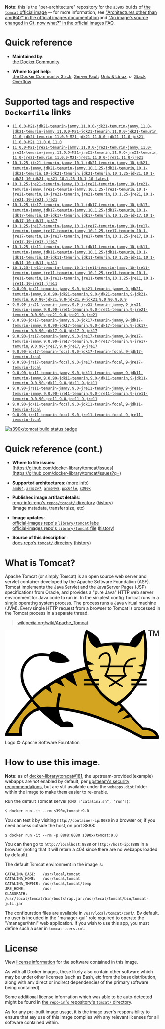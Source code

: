 <!--

********************************************************************************

WARNING:

    DO NOT EDIT "tomcat/README.md"

    IT IS AUTO-GENERATED

    (from the other files in "tomcat/" combined with a set of templates)

********************************************************************************

-->

**Note:** this is the "per-architecture" repository for the `s390x` builds of [the `tomcat` official image](https://hub.docker.com/_/tomcat) -- for more information, see ["Architectures other than amd64?" in the official images documentation](https://github.com/docker-library/official-images#architectures-other-than-amd64) and ["An image's source changed in Git, now what?" in the official images FAQ](https://github.com/docker-library/faq#an-images-source-changed-in-git-now-what).

# Quick reference

-	**Maintained by**:  
	[the Docker Community](https://github.com/docker-library/tomcat)

-	**Where to get help**:  
	[the Docker Community Slack](https://dockr.ly/comm-slack), [Server Fault](https://serverfault.com/help/on-topic), [Unix & Linux](https://unix.stackexchange.com/help/on-topic), or [Stack Overflow](https://stackoverflow.com/help/on-topic)

# Supported tags and respective `Dockerfile` links

-	[`11.0.0-M21-jdk21-temurin-jammy`, `11.0.0-jdk21-temurin-jammy`, `11.0-jdk21-temurin-jammy`, `11.0.0-M21-jdk21-temurin`, `11.0.0-jdk21-temurin`, `11.0-jdk21-temurin`, `11.0.0-M21-jdk21`, `11.0.0-jdk21`, `11.0-jdk21`, `11.0.0-M21`, `11.0.0`, `11.0`](https://github.com/docker-library/tomcat/blob/8e7b733a76bf1e79c0a58d2a64ed7e29f5caf17e/11.0/jdk21/temurin-jammy/Dockerfile)
-	[`11.0.0-M21-jre21-temurin-jammy`, `11.0.0-jre21-temurin-jammy`, `11.0-jre21-temurin-jammy`, `11.0.0-M21-jre21-temurin`, `11.0.0-jre21-temurin`, `11.0-jre21-temurin`, `11.0.0-M21-jre21`, `11.0.0-jre21`, `11.0-jre21`](https://github.com/docker-library/tomcat/blob/8e7b733a76bf1e79c0a58d2a64ed7e29f5caf17e/11.0/jre21/temurin-jammy/Dockerfile)
-	[`10.1.25-jdk21-temurin-jammy`, `10.1-jdk21-temurin-jammy`, `10-jdk21-temurin-jammy`, `jdk21-temurin-jammy`, `10.1.25-jdk21-temurin`, `10.1-jdk21-temurin`, `10-jdk21-temurin`, `jdk21-temurin`, `10.1.25-jdk21`, `10.1-jdk21`, `10-jdk21`, `jdk21`, `10.1.25`, `10.1`, `10`, `latest`](https://github.com/docker-library/tomcat/blob/3f32851578fdc88622b6dd24c83fef4195249c2d/10.1/jdk21/temurin-jammy/Dockerfile)
-	[`10.1.25-jre21-temurin-jammy`, `10.1-jre21-temurin-jammy`, `10-jre21-temurin-jammy`, `jre21-temurin-jammy`, `10.1.25-jre21-temurin`, `10.1-jre21-temurin`, `10-jre21-temurin`, `jre21-temurin`, `10.1.25-jre21`, `10.1-jre21`, `10-jre21`, `jre21`](https://github.com/docker-library/tomcat/blob/3f32851578fdc88622b6dd24c83fef4195249c2d/10.1/jre21/temurin-jammy/Dockerfile)
-	[`10.1.25-jdk17-temurin-jammy`, `10.1-jdk17-temurin-jammy`, `10-jdk17-temurin-jammy`, `jdk17-temurin-jammy`, `10.1.25-jdk17-temurin`, `10.1-jdk17-temurin`, `10-jdk17-temurin`, `jdk17-temurin`, `10.1.25-jdk17`, `10.1-jdk17`, `10-jdk17`, `jdk17`](https://github.com/docker-library/tomcat/blob/3f32851578fdc88622b6dd24c83fef4195249c2d/10.1/jdk17/temurin-jammy/Dockerfile)
-	[`10.1.25-jre17-temurin-jammy`, `10.1-jre17-temurin-jammy`, `10-jre17-temurin-jammy`, `jre17-temurin-jammy`, `10.1.25-jre17-temurin`, `10.1-jre17-temurin`, `10-jre17-temurin`, `jre17-temurin`, `10.1.25-jre17`, `10.1-jre17`, `10-jre17`, `jre17`](https://github.com/docker-library/tomcat/blob/3f32851578fdc88622b6dd24c83fef4195249c2d/10.1/jre17/temurin-jammy/Dockerfile)
-	[`10.1.25-jdk11-temurin-jammy`, `10.1-jdk11-temurin-jammy`, `10-jdk11-temurin-jammy`, `jdk11-temurin-jammy`, `10.1.25-jdk11-temurin`, `10.1-jdk11-temurin`, `10-jdk11-temurin`, `jdk11-temurin`, `10.1.25-jdk11`, `10.1-jdk11`, `10-jdk11`, `jdk11`](https://github.com/docker-library/tomcat/blob/3f32851578fdc88622b6dd24c83fef4195249c2d/10.1/jdk11/temurin-jammy/Dockerfile)
-	[`10.1.25-jre11-temurin-jammy`, `10.1-jre11-temurin-jammy`, `10-jre11-temurin-jammy`, `jre11-temurin-jammy`, `10.1.25-jre11-temurin`, `10.1-jre11-temurin`, `10-jre11-temurin`, `jre11-temurin`, `10.1.25-jre11`, `10.1-jre11`, `10-jre11`, `jre11`](https://github.com/docker-library/tomcat/blob/3f32851578fdc88622b6dd24c83fef4195249c2d/10.1/jre11/temurin-jammy/Dockerfile)
-	[`9.0.90-jdk21-temurin-jammy`, `9.0-jdk21-temurin-jammy`, `9-jdk21-temurin-jammy`, `9.0.90-jdk21-temurin`, `9.0-jdk21-temurin`, `9-jdk21-temurin`, `9.0.90-jdk21`, `9.0-jdk21`, `9-jdk21`, `9.0.90`, `9.0`, `9`](https://github.com/docker-library/tomcat/blob/139ed29a3847ee69219a980b34cfa31991713d38/9.0/jdk21/temurin-jammy/Dockerfile)
-	[`9.0.90-jre21-temurin-jammy`, `9.0-jre21-temurin-jammy`, `9-jre21-temurin-jammy`, `9.0.90-jre21-temurin`, `9.0-jre21-temurin`, `9-jre21-temurin`, `9.0.90-jre21`, `9.0-jre21`, `9-jre21`](https://github.com/docker-library/tomcat/blob/139ed29a3847ee69219a980b34cfa31991713d38/9.0/jre21/temurin-jammy/Dockerfile)
-	[`9.0.90-jdk17-temurin-jammy`, `9.0-jdk17-temurin-jammy`, `9-jdk17-temurin-jammy`, `9.0.90-jdk17-temurin`, `9.0-jdk17-temurin`, `9-jdk17-temurin`, `9.0.90-jdk17`, `9.0-jdk17`, `9-jdk17`](https://github.com/docker-library/tomcat/blob/139ed29a3847ee69219a980b34cfa31991713d38/9.0/jdk17/temurin-jammy/Dockerfile)
-	[`9.0.90-jre17-temurin-jammy`, `9.0-jre17-temurin-jammy`, `9-jre17-temurin-jammy`, `9.0.90-jre17-temurin`, `9.0-jre17-temurin`, `9-jre17-temurin`, `9.0.90-jre17`, `9.0-jre17`, `9-jre17`](https://github.com/docker-library/tomcat/blob/139ed29a3847ee69219a980b34cfa31991713d38/9.0/jre17/temurin-jammy/Dockerfile)
-	[`9.0.90-jdk17-temurin-focal`, `9.0-jdk17-temurin-focal`, `9-jdk17-temurin-focal`](https://github.com/docker-library/tomcat/blob/139ed29a3847ee69219a980b34cfa31991713d38/9.0/jdk17/temurin-focal/Dockerfile)
-	[`9.0.90-jre17-temurin-focal`, `9.0-jre17-temurin-focal`, `9-jre17-temurin-focal`](https://github.com/docker-library/tomcat/blob/139ed29a3847ee69219a980b34cfa31991713d38/9.0/jre17/temurin-focal/Dockerfile)
-	[`9.0.90-jdk11-temurin-jammy`, `9.0-jdk11-temurin-jammy`, `9-jdk11-temurin-jammy`, `9.0.90-jdk11-temurin`, `9.0-jdk11-temurin`, `9-jdk11-temurin`, `9.0.90-jdk11`, `9.0-jdk11`, `9-jdk11`](https://github.com/docker-library/tomcat/blob/139ed29a3847ee69219a980b34cfa31991713d38/9.0/jdk11/temurin-jammy/Dockerfile)
-	[`9.0.90-jre11-temurin-jammy`, `9.0-jre11-temurin-jammy`, `9-jre11-temurin-jammy`, `9.0.90-jre11-temurin`, `9.0-jre11-temurin`, `9-jre11-temurin`, `9.0.90-jre11`, `9.0-jre11`, `9-jre11`](https://github.com/docker-library/tomcat/blob/139ed29a3847ee69219a980b34cfa31991713d38/9.0/jre11/temurin-jammy/Dockerfile)
-	[`9.0.90-jdk11-temurin-focal`, `9.0-jdk11-temurin-focal`, `9-jdk11-temurin-focal`](https://github.com/docker-library/tomcat/blob/139ed29a3847ee69219a980b34cfa31991713d38/9.0/jdk11/temurin-focal/Dockerfile)
-	[`9.0.90-jre11-temurin-focal`, `9.0-jre11-temurin-focal`, `9-jre11-temurin-focal`](https://github.com/docker-library/tomcat/blob/139ed29a3847ee69219a980b34cfa31991713d38/9.0/jre11/temurin-focal/Dockerfile)

[![s390x/tomcat build status badge](https://img.shields.io/jenkins/s/https/doi-janky.infosiftr.net/job/multiarch/job/s390x/job/tomcat.svg?label=s390x/tomcat%20%20build%20job)](https://doi-janky.infosiftr.net/job/multiarch/job/s390x/job/tomcat/)

# Quick reference (cont.)

-	**Where to file issues**:  
	[https://github.com/docker-library/tomcat/issues](https://github.com/docker-library/tomcat/issues?q=)

-	**Supported architectures**: ([more info](https://github.com/docker-library/official-images#architectures-other-than-amd64))  
	[`amd64`](https://hub.docker.com/r/amd64/tomcat/), [`arm32v7`](https://hub.docker.com/r/arm32v7/tomcat/), [`arm64v8`](https://hub.docker.com/r/arm64v8/tomcat/), [`ppc64le`](https://hub.docker.com/r/ppc64le/tomcat/), [`s390x`](https://hub.docker.com/r/s390x/tomcat/)

-	**Published image artifact details**:  
	[repo-info repo's `repos/tomcat/` directory](https://github.com/docker-library/repo-info/blob/master/repos/tomcat) ([history](https://github.com/docker-library/repo-info/commits/master/repos/tomcat))  
	(image metadata, transfer size, etc)

-	**Image updates**:  
	[official-images repo's `library/tomcat` label](https://github.com/docker-library/official-images/issues?q=label%3Alibrary%2Ftomcat)  
	[official-images repo's `library/tomcat` file](https://github.com/docker-library/official-images/blob/master/library/tomcat) ([history](https://github.com/docker-library/official-images/commits/master/library/tomcat))

-	**Source of this description**:  
	[docs repo's `tomcat/` directory](https://github.com/docker-library/docs/tree/master/tomcat) ([history](https://github.com/docker-library/docs/commits/master/tomcat))

# What is Tomcat?

Apache Tomcat (or simply Tomcat) is an open source web server and servlet container developed by the Apache Software Foundation (ASF). Tomcat implements the Java Servlet and the JavaServer Pages (JSP) specifications from Oracle, and provides a "pure Java" HTTP web server environment for Java code to run in. In the simplest config Tomcat runs in a single operating system process. The process runs a Java virtual machine (JVM). Every single HTTP request from a browser to Tomcat is processed in the Tomcat process in a separate thread.

> [wikipedia.org/wiki/Apache_Tomcat](https://en.wikipedia.org/wiki/Apache_Tomcat)

![logo](https://raw.githubusercontent.com/docker-library/docs/8e31eb93a02d504d0cfe1da435aa31b377fc627d/tomcat/logo.png)Logo &copy; Apache Software Fountation

# How to use this image.

**Note:** as of [docker-library/tomcat#181](https://github.com/docker-library/tomcat/pull/181), the upstream-provided (example) webapps are *not* enabled by default, per [upstream's security recommendations](https://tomcat.apache.org/tomcat-9.0-doc/security-howto.html#Default_web_applications), but are still available under the `webapps.dist` folder within the image to make them easier to re-enable.

Run the default Tomcat server (`CMD ["catalina.sh", "run"]`):

```console
$ docker run -it --rm s390x/tomcat:9.0
```

You can test it by visiting `http://container-ip:8080` in a browser or, if you need access outside the host, on port 8888:

```console
$ docker run -it --rm -p 8888:8080 s390x/tomcat:9.0
```

You can then go to `http://localhost:8888` or `http://host-ip:8888` in a browser (noting that it will return a 404 since there are no webapps loaded by default).

The default Tomcat environment in the image is:

	CATALINA_BASE:   /usr/local/tomcat
	CATALINA_HOME:   /usr/local/tomcat
	CATALINA_TMPDIR: /usr/local/tomcat/temp
	JRE_HOME:        /usr
	CLASSPATH:       /usr/local/tomcat/bin/bootstrap.jar:/usr/local/tomcat/bin/tomcat-juli.jar

The configuration files are available in `/usr/local/tomcat/conf/`. By default, no user is included in the "manager-gui" role required to operate the "/manager/html" web application. If you wish to use this app, you must define such a user in `tomcat-users.xml`.

# License

View [license information](https://www.apache.org/licenses/LICENSE-2.0) for the software contained in this image.

As with all Docker images, these likely also contain other software which may be under other licenses (such as Bash, etc from the base distribution, along with any direct or indirect dependencies of the primary software being contained).

Some additional license information which was able to be auto-detected might be found in [the `repo-info` repository's `tomcat/` directory](https://github.com/docker-library/repo-info/tree/master/repos/tomcat).

As for any pre-built image usage, it is the image user's responsibility to ensure that any use of this image complies with any relevant licenses for all software contained within.
